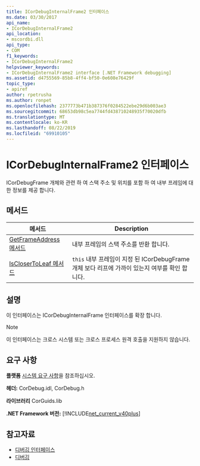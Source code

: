 ```yaml
---
title: ICorDebugInternalFrame2 인터페이스
ms.date: 03/30/2017
api_name:
- ICorDebugInternalFrame2
api_location:
- mscordbi.dll
api_type:
- COM
f1_keywords:
- ICorDebugInternalFrame2
helpviewer_keywords:
- ICorDebugInternalFrame2 interface [.NET Framework debugging]
ms.assetid: d4755569-85b8-4ff4-bf50-0e608e76429f
topic_type:
- apiref
author: rpetrusha
ms.author: ronpet
ms.openlocfilehash: 2377773b471b387376f0284522ebe29d6b003ae3
ms.sourcegitcommit: 68653db98c5ea7744fd438710248935f70020dfb
ms.translationtype: MT
ms.contentlocale: ko-KR
ms.lasthandoff: 08/22/2019
ms.locfileid: "69910105"
---
```

# <a name="icordebuginternalframe2-interface"></a>ICorDebugInternalFrame2 인터페이스
ICorDebugFrame 개체와 관련 하 여 스택 주소 및 위치를 포함 하 여 내부 프레임에 대 한 정보를 제공 합니다.  
  
## <a name="methods"></a>메서드  
  
|메서드|Description|  
|------------|-----------------|  
|[GetFrameAddress 메서드](../../../../docs/framework/unmanaged-api/debugging/icordebuginternalframe2-getframeaddress-method.md)|내부 프레임의 스택 주소를 반환 합니다.|  
|[IsCloserToLeaf 메서드](../../../../docs/framework/unmanaged-api/debugging/icordebuginternalframe2-isclosertoleaf-method.md)|`this` 내부 프레임이 지정 된 ICorDebugFrame 개체 보다 리프에 가까이 있는지 여부를 확인 합니다.|  
  
## <a name="remarks"></a>설명  
 이 인터페이스는 ICorDebugInternalFrame 인터페이스를 확장 합니다.  
  
> [!NOTE]
> 이 인터페이스는 크로스 시스템 또는 크로스 프로세스 원격 호출을 지원하지 않습니다.  
  
## <a name="requirements"></a>요구 사항  
 **플랫폼** [시스템 요구 사항](../../../../docs/framework/get-started/system-requirements.md)을 참조하십시오.  
  
 **헤더:** CorDebug.idl, CorDebug.h  
  
 **라이브러리** CorGuids.lib  
  
 **.NET Framework 버전:** [!INCLUDE[net_current_v40plus](../../../../includes/net-current-v40plus-md.md)]  
  
## <a name="see-also"></a>참고자료

- [디버깅 인터페이스](../../../../docs/framework/unmanaged-api/debugging/debugging-interfaces.md)
- [디버깅](../../../../docs/framework/unmanaged-api/debugging/index.md)
